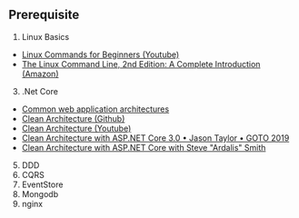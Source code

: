 ## Prerequisite

1. Linux Basics
  * [Linux Commands for Beginners (Youtube)](https://www.youtube.com/watch?v=lvSoxOMg5_c&list=PLT98CRl2KxKHaKA9-4_I38sLzK134p4GJ)
  * [The Linux Command Line, 2nd Edition: A Complete Introduction (Amazon)](https://www.amazon.in/Linux-Command-Line-2nd-Introduction/dp/1593279523/ref=sr_1_3)
3. .Net Core
  * [Common web application architectures](https://docs.microsoft.com/en-us/dotnet/architecture/modern-web-apps-azure/common-web-application-architectures)
  * [Clean Architecture (Github)](https://github.com/jasontaylordev/CleanArchitecture)
  * [Clean Architecture (Youtube)](https://github.com/ardalis/CleanArchitecture)
  * [Clean Architecture with ASP.NET Core 3.0 • Jason Taylor • GOTO 2019](https://www.youtube.com/watch?v=dK4Yb6-LxAk)
  * [Clean Architecture with ASP.NET Core with Steve "Ardalis" Smith](https://www.youtube.com/watch?v=joNTQy-KXiU)
5. DDD
6. CQRS
7. EventStore
8. Mongodb
9. nginx
